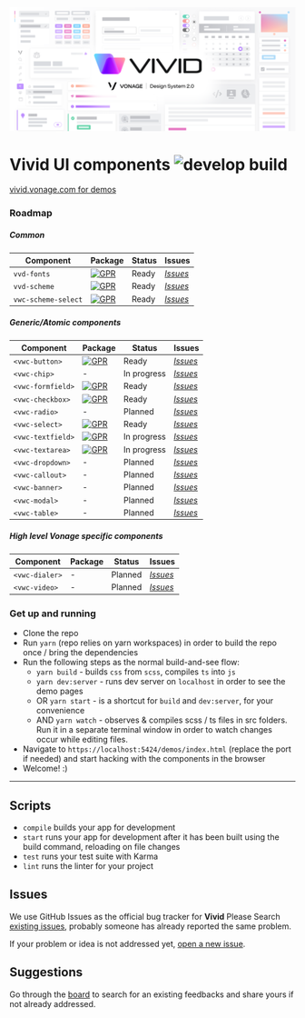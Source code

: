 <p align="center">
  <img src="./assets/images/vivid-hero.png"></img>
</p>

# Vivid UI components ![develop build](https://github.com/Vonage/vivid/workflows/develop%20build/badge.svg?branch=develop)
[vivid.vonage.com for demos](https://vivid.vonage.com) 

### Roadmap

##### Common

| Component | Package | Status | Issues |
|--|--|--|--|
| `vvd-fonts` | [![GPR](https://img.shields.io/static/v1?label=vvd-fonts&message=0.0.7&color=green&logo=github)](https://github.com/github/Vonage/vivid/packages/235315) | Ready | [*Issues*](https://github.com/Vonage/vivid/issues?q=is%3Aissue+is%3Aopen+font+fonts) |
| `vvd-scheme` | [![GPR](https://img.shields.io/static/v1?label=vvd-scheme&message=0.0.7&color=green&logo=github)](https://github.com/github/Vonage/vivid/packages/235300) | Ready | [*Issues*](https://github.com/Vonage/vivid/issues?q=is%3Aissue+is%3Aopen+scheme+schema+theme) |
| `vwc-scheme-select` | [![GPR](https://img.shields.io/static/v1?label=vvd-scheme-select&message=0.0.7&color=green&logo=github)](https://github.com/github/Vonage/vivid/packages/235304) | Ready | [*Issues*](https://github.com/Vonage/vivid/issues?q=is%3Aissue+is%3Aopen+scheme+schema+theme+select) |


##### Generic/Atomic components

| Component | Package | Status | Issues |
|--|--|--|--|
| `<vwc-button>` | [![GPR](https://img.shields.io/static/v1?label=vwc-button&message=0.0.7&color=green&logo=github)](https://github.com/github/Vonage/vivid/packages/165931) | Ready | [*Issues*](https://github.com/Vonage/vivid/issues?q=is%3Aissue+is%3Aopen+button) |
| `<vwc-chip>` | - | In progress | [*Issues*](https://github.com/Vonage/vivid/issues?q=is%3Aissue+is%3Aopen+chip+chips) |
| `<vwc-formfield>` | [![GPR](https://img.shields.io/static/v1?label=vwc-formfield&message=0.0.7&color=green&logo=github)](https://github.com/github/Vonage/vivid/packages/235309) | Ready | [*Issues*](https://github.com/Vonage/vivid/issues?q=is%3Aissue+is%3Aopen+formfield) |
| `<vwc-checkbox>` | [![GPR](https://img.shields.io/static/v1?label=vwc-checkbox&message=0.0.7&color=green&logo=github)](https://github.com/github/Vonage/vivid/packages/235311) | Ready | [*Issues*](https://github.com/Vonage/vivid/issues?q=is%3Aissue+is%3Aopen+checkbox) |
| `<vwc-radio>` | - | Planned | [*Issues*](https://github.com/Vonage/vivid/issues?q=is%3Aissue+is%3Aopen+radio) |
| `<vwc-select>` | [![GPR](https://img.shields.io/static/v1?label=vwc-select&message=0.0.7&color=green&logo=github)](https://github.com/github/Vonage/vivid/packages/235301) | Ready | [*Issues*](https://github.com/Vonage/vivid/issues?q=is%3Aissue+is%3Aopen+select) |
| `<vwc-textfield>` | [![GPR](https://img.shields.io/static/v1?label=vwc-textfield&message=0.0.7&color=green&logo=github)](https://github.com/github/Vonage/vivid/packages/166369) | In progress | [*Issues*](https://github.com/Vonage/vivid/issues?q=is%3Aissue+is%3Aopen+textfield) |
| `<vwc-textarea>` | [![GPR](https://img.shields.io/static/v1?label=vwc-textarea&message=0.0.7&color=green&logo=github)](https://github.com/github/Vonage/vivid/packages/235308) | In progress | [*Issues*](https://github.com/Vonage/vivid/issues?q=is%3Aissue+is%3Aopen+textarea) |
| `<vwc-dropdown>` | - | Planned | [*Issues*](https://github.com/Vonage/vivid/issues?q=is%3Aissue+is%3Aopen+dropdown) |
| `<vwc-callout>` | - | Planned | [*Issues*](https://github.com/Vonage/vivid/issues?q=is%3Aissue+is%3Aopen+callout) |
| `<vwc-banner>` | - | Planned | [*Issues*](https://github.com/Vonage/vivid/issues?q=is%3Aissue+is%3Aopen+banner) |
| `<vwc-modal>` | - | Planned | [*Issues*](https://github.com/Vonage/vivid/issues?q=is%3Aissue+is%3Aopen+modal) |
| `<vwc-table>` | - | Planned | [*Issues*](https://github.com/Vonage/vivid/issues?q=is%3Aissue+is%3Aopen+table) |


##### High level Vonage specific components

| Component | Package | Status | Issues |
|--|--|--|--|
| `<vwc-dialer>` | - | Planned | [*Issues*](https://github.com/Vonage/vivid/issues?q=is%3Aissue+is%3Aopen+dialer) |
| `<vwc-video>` | - | Planned | [*Issues*](https://github.com/Vonage/vivid/issues?q=is%3Aissue+is%3Aopen+video+player+videoplayer) |


### Get up and running
* Clone the repo
* Run `yarn` (repo relies on yarn workspaces) in order to build the repo once / bring the dependencies
* Run the following steps as the normal build-and-see flow:
	* `yarn build` - builds `css` from `scss`, compiles `ts` into `js`
	* `yarn dev:server` - runs dev server on `localhost` in order to see the demo pages
	* OR `yarn start` - is a shortcut for `build` and `dev:server`, for your convenience
	* AND `yarn watch` - observes & compiles scss / ts files in src folders. Run it in a separate terminal window in order to watch changes occur while editing files.
* Navigate to `https://localhost:5424/demos/index.html` (replace the port if needed) and start hacking with the components in the browser
* Welcome! :)

---


## Scripts

- `compile` builds your app for development
- `start` runs your app for development after it has been built using the build command, reloading on file changes
- `test` runs your test suite with Karma
- `lint` runs the linter for your project



## Issues

We use GitHub Issues as the official bug tracker for **Vivid** Please Search [existing issues](https://github.com/vonage/vivid/issues), probably someone has already reported the same problem.

If your problem or idea is not addressed yet, [open a new issue](https://github.com/vonage/vivid/issues/new).

## Suggestions

Go through the [board](https://github.com/vonage/vivid/projects/1) to search for an existing feedbacks and share yours if not already addressed.

